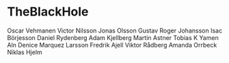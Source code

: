# TheBlackHole

Oscar Vehmanen
Victor Nilsson
Jonas Olsson
Gustav
Roger Johansson
Isac Börjesson
Daniel Rydenberg
Adam Kjellberg
Martin Astner
Tobias K
Yamen Aln
Denice Marquez Larsson
Fredrik Ajell
Viktor Rådberg
Amanda Orrbeck
Niklas Hjelm